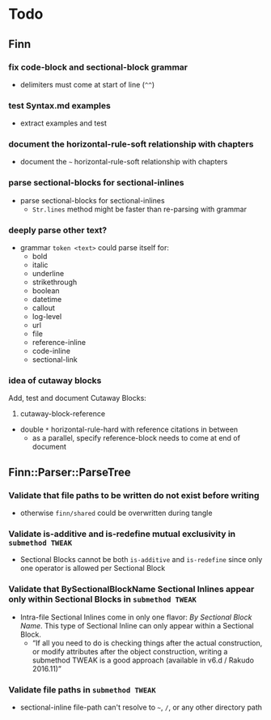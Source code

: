 Todo
====

Finn
----

### fix code-block and sectional-block grammar

- delimiters must come at start of line (`^^`)

### test Syntax.md examples

- extract examples and test

### document the horizontal-rule-soft relationship with chapters

- document the `~` horizontal-rule-soft relationship with chapters

### parse sectional-blocks for sectional-inlines

- parse sectional-blocks for sectional-inlines
  - `Str.lines` method might be faster than re-parsing with grammar

### deeply parse other text?

- grammar `token <text>` could parse itself for:
  - bold
  - italic
  - underline
  - strikethrough
  - boolean
  - datetime
  - callout
  - log-level
  - url
  - file
  - reference-inline
  - code-inline
  - sectional-link

### idea of cutaway blocks

Add, test and document Cutaway Blocks:
1. cutaway-block-reference
  - double `*` horizontal-rule-hard with reference citations in between
    - as a parallel, specify reference-block needs to come at end of document


Finn::Parser::ParseTree
-----------------------

### Validate that file paths to be written do not exist before writing

- otherwise `finn/shared` could be overwritten during tangle

### Validate is-additive and is-redefine mutual exclusivity in `submethod TWEAK`

- Sectional Blocks cannot be both `is-additive` and `is-redefine` since
  only one operator is allowed per Sectional Block

### Validate that BySectionalBlockName Sectional Inlines appear only within Sectional Blocks in `submethod TWEAK`

- Intra-file Sectional Inlines come in only one flavor: *By Sectional
  Block Name*. This type of Sectional Inline can only appear within a
  Sectional Block.
  - “If all you need to do is checking things after the actual
     construction, or modify attributes after the object construction,
     writing a submethod TWEAK is a good approach (available in v6.d /
     Rakudo 2016.11)”

### Validate file paths in `submethod TWEAK`

- sectional-inline file-path can't resolve to `~`, `/`, or any other
  directory path
